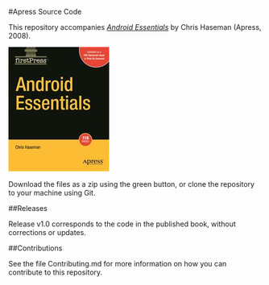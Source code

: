 #Apress Source Code

This repository accompanies [*Android Essentials*](http://www.apress.com/9781430210641) by Chris Haseman (Apress, 2008).

![Cover image](9781430210641.jpg)

Download the files as a zip using the green button, or clone the repository to your machine using Git.

##Releases

Release v1.0 corresponds to the code in the published book, without corrections or updates.

##Contributions

See the file Contributing.md for more information on how you can contribute to this repository.
